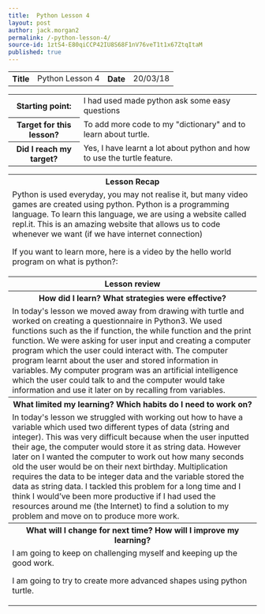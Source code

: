 ```yaml
---
title:  Python Lesson 4
layout: post
author: jack.morgan2
permalink: /-python-lesson-4/
source-id: 1ztS4-E80qiCCP42IU8S68F1nV76veT1t1x67ZtqItaM
published: true
---
```

<table>
  <tr>
    <th class="lb">Title</td>
    <td>Python Lesson 4</td>
    <th class="lb">Date</td>
    <td>20/03/18</td>
  </tr>
</table>


<table>
  <tr>
    <th class="lb">Starting point:</th>
    <td>I had used made python ask some easy questions</td>
  </tr>
  <tr>
    <th class="lb">Target for this lesson?</th>
    <td>To add more code to my "dictionary" and to learn about turtle.</td>
  </tr>
  <tr>
    <th class="lb">Did I reach my target? 
</th>
    <td>Yes, I have learnt a lot about python and how to use the turtle feature.</td>
  </tr>
</table>


<table>
  <tr>
    <th class="lb">Lesson Recap</th>
  </tr>
  <tr>
    <td>Python is used everyday, you may not realise it, but many video games are created using python. Python is a programming language. To learn this language, we are using a website called repl.it. This is an amazing website that allows us to code whenever we want (if we have internet connection)

If you want to learn more, here is a video by the hello world program on what is python?:
</td>
  </tr>
  <tr>
    <th class="lb">Lesson review</th>
  </tr>
  <tr>
    <th class="lb">How did I learn? What strategies were effective? </th>
  </tr>
  <tr>
    <td>In today's lesson we moved away from drawing with turtle and worked on creating a questionnaire in Python3. We used functions such as the if function, the while function and the print function. We were asking for user input and creating a computer program which the user could interact with. The computer program learnt about the user and stored information in variables. My computer program was an artificial intelligence which the user could talk to and the computer would take information and use it later on by recalling from variables.



</td>
  </tr>
  <tr>
    <th class="lb">What limited my learning? Which habits do I need to work on? </th>
  </tr>
  <tr>
    <td>In today's lesson we struggled with working out how to have a variable which used two different types of data (string and integer). This was very difficult because when the user inputted their age, the computer would store it as string data. However later on I wanted the computer to work out how many seconds old the user would be on their next birthday. Multiplication requires the data to be integer data and the variable stored the data as string data. I tackled this problem for a long time and I think I would’ve been more productive if I had used the resources around me (the Internet) to find a solution to my problem and move on to produce more work.</td>
  </tr>
  <tr>
    <th class="lb">What will I change for next time? How will I improve my learning?</th>
  </tr>
  <tr>
    <td>I am going to keep on challenging myself and keeping up the good work. 

I am going to try to create more advanced shapes using python turtle.</td>
  </tr>
</table>


